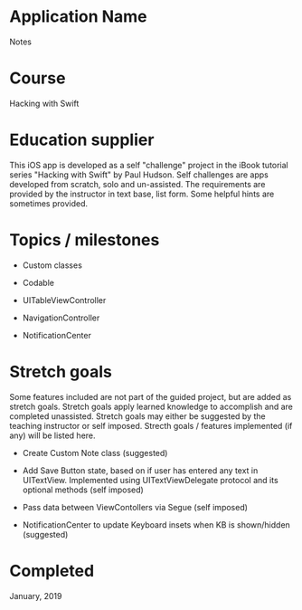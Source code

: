 # Application Name
Notes

# Course
Hacking with Swift

# Education supplier
This iOS app is developed as a self "challenge" project in the iBook tutorial series "Hacking with Swift" by Paul Hudson. Self challenges are apps developed from scratch, solo and un-assisted. The requirements are provided by the instructor in text base, list form. Some helpful hints are sometimes provided.

# Topics / milestones
- Custom classes

- Codable

- UITableViewController

- NavigationController

- NotificationCenter



# Stretch goals
Some features included are not part of the guided project, but are added as stretch goals. Stretch goals apply learned knowledge to accomplish and are completed unassisted. Stretch goals may either be suggested by the teaching instructor or self imposed. Strecth goals / features implemented (if any) will be listed here.

- Create Custom Note class (suggested)

- Add Save Button state, based on if user has entered any text in UITextView. Implemented using UITextViewDelegate protocol and its optional methods (self imposed)

- Pass data between ViewContollers via Segue (self imposed)

- NotificationCenter to update Keyboard insets when KB is shown/hidden (suggested)

# Completed
January, 2019
